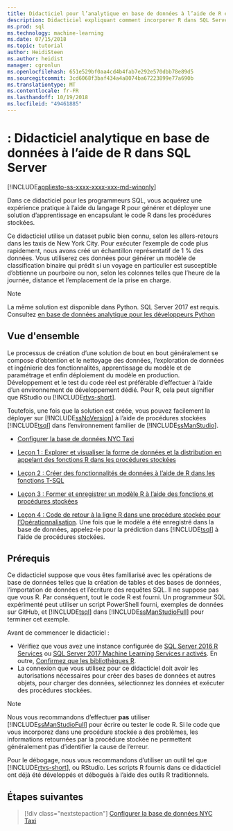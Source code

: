 ```yaml
---
title: Didacticiel pour l’analytique en base de données à l’aide de R et SQL Server Machine Learning | Microsoft Docs
description: Didacticiel expliquant comment incorporer R dans SQL Server des procédures stockées et fonctions T-SQL
ms.prod: sql
ms.technology: machine-learning
ms.date: 07/15/2018
ms.topic: tutorial
author: HeidiSteen
ms.author: heidist
manager: cgronlun
ms.openlocfilehash: 651e529bf0aa4cd4b4fab7e292e570dbb78e89d5
ms.sourcegitcommit: 3cd6068f3baf434a4a8074ba67223899e77a690b
ms.translationtype: MT
ms.contentlocale: fr-FR
ms.lasthandoff: 10/19/2018
ms.locfileid: "49461885"
---
```

# <a name="tutorial-learn-in-database-analytics-using-r-in-sql-server"></a>: Didacticiel analytique en base de données à l’aide de R dans SQL Server
[!INCLUDE[appliesto-ss-xxxx-xxxx-xxx-md-winonly](../../includes/appliesto-ss-xxxx-xxxx-xxx-md-winonly.md)]

Dans ce didacticiel pour les programmeurs SQL, vous acquérez une expérience pratique à l’aide du langage R pour générer et déployer une solution d’apprentissage en encapsulant le code R dans les procédures stockées.

Ce didacticiel utilise un dataset public bien connu, selon les allers-retours dans les taxis de New York City. Pour exécuter l’exemple de code plus rapidement, nous avons créé un échantillon représentatif de 1 % des données. Vous utiliserez ces données pour générer un modèle de classification binaire qui prédit si un voyage en particulier est susceptible d’obtienne un pourboire ou non, selon les colonnes telles que l’heure de la journée, distance et l’emplacement de la prise en charge.

> [!NOTE]
> 
> La même solution est disponible dans Python. SQL Server 2017 est requis. Consultez [en base de données analytique pour les développeurs Python](../tutorials/sqldev-in-database-python-for-sql-developers.md)

## <a name="overview"></a>Vue d'ensemble

Le processus de création d’une solution de bout en bout généralement se compose d’obtention et le nettoyage des données, l’exploration de données et ingénierie des fonctionnalités, apprentissage du modèle et de paramétrage et enfin déploiement du modèle en production. Développement et le test du code réel est préférable d’effectuer à l’aide d’un environnement de développement dédié. Pour R, cela peut signifier que RStudio ou [!INCLUDE[rtvs-short](../../includes/rtvs-short-md.md)].

Toutefois, une fois que la solution est créée, vous pouvez facilement la déployer sur [!INCLUDE[ssNoVersion](../../includes/ssnoversion-md.md)] à l’aide de procédures stockées [!INCLUDE[tsql](../../includes/tsql-md.md)] dans l’environnement familier de [!INCLUDE[ssManStudio](../../includes/ssmanstudio-md.md)].

- [Configurer la base de données NYC Taxi](demo-data-nyctaxi-in-sql.md)

- [Leçon 1 : Explorer et visualiser la forme de données et la distribution en appelant des fonctions R dans les procédures stockées](../tutorials/sqldev-explore-and-visualize-the-data.md)

- [Leçon 2 : Créer des fonctionnalités de données à l’aide de R dans les fonctions T-SQL](sqldev-create-data-features-using-t-sql.md)
  
- [Leçon 3 : Former et enregistrer un modèle R à l’aide des fonctions et procédures stockées](sqldev-train-and-save-a-model-using-t-sql.md)
  
- [Leçon 4 : Code de retour à la ligne R dans une procédure stockée pour l’Opérationnalisation](../tutorials/sqldev-operationalize-the-model.md). 
  Une fois que le modèle a été enregistré dans la base de données, appelez-le pour la prédiction dans [!INCLUDE[tsql](../../includes/tsql-md.md)] à l’aide de procédures stockées.

## <a name="prerequisites"></a>Prérequis

Ce didacticiel suppose que vous êtes familiarisé avec les opérations de base de données telles que la création de tables et des bases de données, l’importation de données et l’écriture des requêtes SQL. Il ne suppose pas que vous R. Par conséquent, tout le code R est fourni. Un programmeur SQL expérimenté peut utiliser un script PowerShell fourni, exemples de données sur GitHub, et [!INCLUDE[tsql](../../includes/tsql-md.md)] dans [!INCLUDE[ssManStudioFull](../../includes/ssmanstudiofull-md.md)] pour terminer cet exemple. 

Avant de commencer le didacticiel :

- Vérifiez que vous avez une instance configurée de [SQL Server 2016 R Services](../install/sql-r-services-windows-install.md#verify-installation) ou [SQL Server 2017 Machine Learning Services r activés](../install/sql-machine-learning-services-windows-install.md#verify-installation). En outre, [Confirmez que les bibliothèques R](../r/determine-which-packages-are-installed-on-sql-server.md#get-the-r-library-location).
- La connexion que vous utilisez pour ce didacticiel doit avoir les autorisations nécessaires pour créer des bases de données et autres objets, pour charger des données, sélectionnez les données et exécuter des procédures stockées.

> [!NOTE]
> Nous vous recommandons d’effectuer **pas** utiliser [!INCLUDE[ssManStudioFull](../../includes/ssmanstudiofull-md.md)] pour écrire ou tester le code R. Si le code que vous incorporez dans une procédure stockée a des problèmes, les informations retournées par la procédure stockée ne permettent généralement pas d’identifier la cause de l’erreur.
> 
> Pour le débogage, nous vous recommandons d’utiliser un outil tel que [!INCLUDE[rtvs-short](../../includes/rtvs-short-md.md)], ou RStudio. Les scripts R fournis dans ce didacticiel ont déjà été développés et débogués à l’aide des outils R traditionnels.

## <a name="next-steps"></a>Étapes suivantes

> [!div class="nextstepaction"]
> [Configurer la base de données NYC Taxi](demo-data-nyctaxi-in-sql.md)